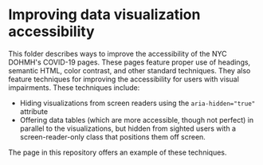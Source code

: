 # Improving data visualization accessibility
This folder describes ways to improve the accessibility of the NYC DOHMH's COVID-19 pages. These pages feature proper use of headings, semantic HTML, color contrast, and other standard techniques. They also feature techniques for improving the accessibility for users with visual impairments. These techniques include:
- Hiding visualizations from screen readers using the `aria-hidden="true"` attribute 
- Offering data tables (which are more accessible, though not perfect) in parallel to the visualizations, but hidden from sighted users with a screen-reader-only class that positions them off screen.

The page in this repository offers an example of these techniques. 



